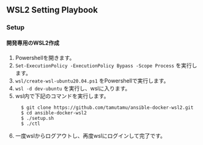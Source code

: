 ## WSL2 Setting Playbook

### Setup
#### 開発専用のWSL2作成
  1. Powershellを開きます。
  1. `Set-ExecutionPolicy -ExecutionPolicy Bypass -Scope Process` を実行します。
  1. `wsl/create-wsl-ubuntu20.04.ps1` をPowershellで実行します。
  1. `wsl -d dev-ubuntu` を実行し、wslに入ります。
  1. wsl内で下記のコマンドを実行します。
      ```
        $ git clone https://github.com/tamutamu/ansible-docker-wsl2.git
        $ cd ansible-docker-wsl2
        $ ./setup.sh
        $ ./ctl
        ```
  1. 一度wslからログアウトし、再度wslにログインして完了です。